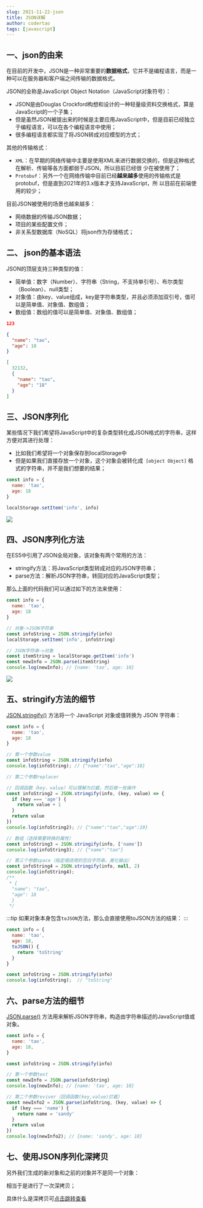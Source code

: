 ```yaml
---
slug: 2021-11-22-json
title: JSON详解
author: codertao
tags: [javascript]
---
```


<!-- truncate -->

## 一、json的由来

在目前的开发中，JSON是一种非常重要的**数据格式**，它并不是编程语言，而是一种可以在服务器和客户端之间传输的数据格式。

JSON的全称是JavaScript Object Notation（JavaScript对象符号）：
- JSON是由Douglas Crockford构想和设计的一种轻量级资料交换格式，算是JavaScript的一个子集；
- 但是虽然JSON被提出来的时候是主要应用JavaScript中，但是目前已经独立于编程语言，可以在各个编程语言中使用；
- 很多编程语言都实现了将JSON转成对应模型的方式；

其他的传输格式：
- `XML`：在早期的网络传输中主要是使用XML来进行数据交换的，但是这种格式在解析、传输等各方面都弱于JSON，所以目前已经很
少在被使用了；
- `Protobuf`：另外一个在网络传输中目前已经**越来越多**使用的传输格式是protobuf，但是直到2021年的3.x版本才支持JavaScript，所
以目前在前端使用的较少；


目前JSON被使用的场景也越来越多：
- 网络数据的传输JSON数据；
- 项目的某些配置文件；
- 非关系型数据库（NoSQL）将json作为存储格式；

## 二、 json的基本语法

JSON的顶层支持三种类型的值：
- 简单值：数字（Number）、字符串（String，不支持单引号）、布尔类型（Boolean）、null类型；
- 对象值：由key、value组成，key是字符串类型，并且必须添加双引号，值可以是简单值、对象值、数组值；
- 数组值：数组的值可以是简单值、对象值、数组值；

```json
123
```

```json
{
  "name": "tao",
  "age": 18
}
```

```json
[
  32132,
  {
    "name": "tao",
    "age": "18"
  }
]
```

## 三、JSON序列化

某些情况下我们希望将JavaScript中的复杂类型转化成JSON格式的字符串，这样方便对其进行处理：
- 比如我们希望将一个对象保存到localStorage中
- 但是如果我们直接存放一个对象，这个对象会被转化成` [object Object]` 格式的字符串，并不是我们想要的结果；

```js
const info = {
  name: 'tao',
  age: 18
}

localStorage.setItem('info', info)
```

![](https://gitee.com/itsandy/picgo-img/raw/master/JavaScript/未序列化的对象.png)

## 四、JSON序列化方法

在ES5中引用了JSON全局对象，该对象有两个常用的方法：
- stringify方法：将JavaScript类型转成对应的JSON字符串；
- parse方法：解析JSON字符串，转回对应的JavaScript类型；

那么上面的代码我们可以通过如下的方法来使用：

```js
const info = {
  name: 'tao',
  age: 18
}

// 对象->JSON字符串
const infoString = JSON.stringify(info)
localStorage.setItem('info', infoString)

// JSON字符串->对象
const itemString = localStorage.getItem('info')
const newInfo = JSON.parse(itemString)
console.log(newInfo); // {name: 'tao', age: 18}
```

![](https://gitee.com/itsandy/picgo-img/raw/master/JavaScript/JSON序列化.png)


## 五、stringify方法的细节

[JSON.stringify()](https://developer.mozilla.org/zh-CN/docs/Web/JavaScript/Reference/Global_Objects/JSON/stringify) 方法将一个 JavaScript 对象或值转换为 JSON 字符串：

```js
const info = {
  name: 'tao',
  age: 18
}

// 第一个参数value
const infoString = JSON.stringify(info)
console.log(infoString); // {"name":"tao","age":18}

// 第二个参数replacer

// 回调函数（key，value）可以理解为拦截，然后做一些操作
const infoString2 = JSON.stringify(info, (key, value) => {
  if (key === 'age') {
    return value + 1
  }
  return value
})
console.log(infoString2); // {"name":"tao","age":19}

// 数组（选择需要转换的属性）
const infoString3 = JSON.stringify(info, ['name'])
console.log(infoString3); // {"name":"tao"}

// 第三个参数space（指定缩进用的空白字符串，美化输出）
const infoString4 = JSON.stringify(info, null, 2)
console.log(infoString4);
/**
 * {
  "name": "tao",
  "age": 18
  }
 */
```

:::tip
如果对象本身包含`toJSON`方法，那么会直接使用toJSON方法的结果：
:::

```js
const info = {
  name: 'tao',
  age: 18,
  toJSON() {
    return 'toString'
  }
}

const infoString = JSON.stringify(info)
console.log(infoString);  // "toString"
```

## 六、parse方法的细节

[JSON.parse()](https://developer.mozilla.org/zh-CN/docs/Web/JavaScript/Reference/Global_Objects/JSON/parse) 方法用来解析JSON字符串，构造由字符串描述的JavaScript值或对象。

```js
const info = {
  name: 'tao',
  age: 18,
}

const infoString = JSON.stringify(info)

// 第一个参数text
const newInfo = JSON.parse(infoString)
console.log(newInfo); // {name: 'tao', age: 18}

// 第二个参数reviver（回调函数(key,value)拦截）
const newInfo2 = JSON.parse(infoString, (key, value) => {
  if (key === 'name') {
    return name = 'sandy'
  }
  return value
})
console.log(newInfo2); // {name: 'sandy', age: 18}
```

## 七、使用JSON序列化深拷贝

另外我们生成的新对象和之前的对象并不是同一个对象：

相当于是进行了一次深拷贝；

具体什么是深拷贝可[点击跳转查看](/2021-11-22-浅拷贝和深拷贝)
